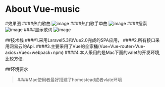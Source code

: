 # About Vue-music
#效果图
####热门歌曲
![image](https://github.com/LaravelChen/laravel-vue/raw/master/public/images/hotsong.png)
####热门歌手单曲
![image](https://github.com/LaravelChen/laravel-vue/raw/master/public/images/hotsonger.png)
####搜索
![image](https://github.com/LaravelChen/laravel-vue/raw/master/public/images/searchmusic.png)
####显示歌词
![image](https://github.com/LaravelChen/laravel-vue/raw/master/public/images/showlyrics.png)

##技术栈
####1.采用Laravel5.3和Vue2.0完成的SPA应用，
####2.所有接口采用网易云的Api.
####3.主要采用了Vue的全家桶(Vue+Vue-router+Vue-axios+Vuex+webpack+npm)
####4.本人采用的是Mac下面的valet的开发环境,比较方便.

##环境要求
>####Mac使用者最好搭建了homestead或者vlate环境
